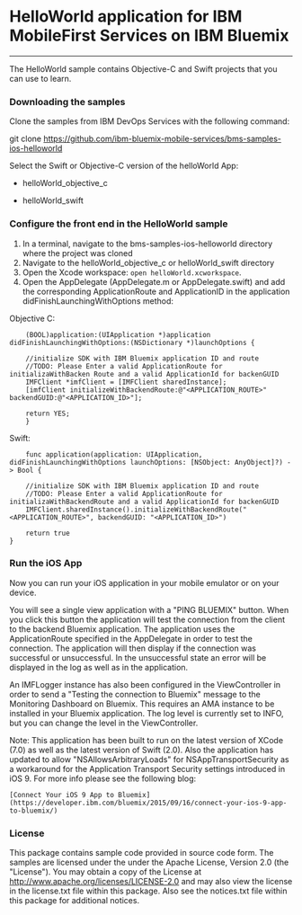 # HelloWorld application for IBM MobileFirst Services on IBM Bluemix
---
The HelloWorld sample contains Objective-C and Swift projects that you can use to learn.  
### Downloading the samples
Clone the samples from IBM DevOps Services with the following command:

git clone https://github.com/ibm-bluemix-mobile-services/bms-samples-ios-helloworld

Select the Swift or Objective-C version of the helloWorld App:

- helloWorld_objective_c

- helloWorld_swift

### Configure the front end in the HelloWorld sample
1. In a terminal, navigate to the bms-samples-ios-helloworld directory where the project was cloned
2. Navigate to the helloWorld_objective_c or helloWorld_swift directory
3. Open the Xcode workspace: `open helloWorld.xcworkspace`.
4. Open the AppDelegate (AppDelegate.m or AppDelegate.swift) and add the corresponding ApplicationRoute and
    ApplicationID in the application didFinishLaunchingWithOptions method:


Objective C:

		(BOOL)application:(UIApplication *)application didFinishLaunchingWithOptions:(NSDictionary *)launchOptions {

		//initialize SDK with IBM Bluemix application ID and route
		//TODO: Please Enter a valid ApplicationRoute for initializaWithBacken Route and a valid ApplicationId for backenGUID
		IMFClient *imfClient = [IMFClient sharedInstance];
		[imfClient initializeWithBackendRoute:@"<APPLICATION_ROUTE>" backendGUID:@"<APPLICATION_ID>"];			
		
		return YES;
		}

Swift:

		func application(application: UIApplication, didFinishLaunchingWithOptions launchOptions: [NSObject: AnyObject]?) -> Bool {
			
        //initialize SDK with IBM Bluemix application ID and route
        //TODO: Please Enter a valid ApplicationRoute for initializaWithBackendRoute and a valid ApplicationId for backenGUID
        IMFClient.sharedInstance().initializeWithBackendRoute("<APPLICATION_ROUTE>", backendGUID: "<APPLICATION_ID>")

        return true
    }

		


	
		
### Run the iOS App
Now you can run your iOS application in your mobile emulator or on your device.

You will see a single view application with a "PING BLUEMIX" button. When you click this button the application will test the connection from the client to the backend Bluemix application. The application uses the ApplicationRoute specified in the AppDelegate in order to test the connection. The application will then display if the connection was successful or unsuccessful. In the unsuccessful state an error will be displayed in the log as well as in the application. 

An IMFLogger instance has also been configured in the ViewController in order to send a "Testing the connection to Bluemix" message to the Monitoring Dashboard on Bluemix. This requires an AMA instance to be installed in your Bluemix application. The log level is currently set to INFO, but you can change the level in the ViewController. 

Note: This application has been built to run on the latest version of XCode (7.0) as well as the latest version of Swift (2.0). Also the application has updated to allow "NSAllowsArbitraryLoads" for NSAppTransportSecurity as a workaround for the Application Transport Security settings introduced in iOS 9. For more info please see the following blog:

    [Connect Your iOS 9 App to Bluemix](https://developer.ibm.com/bluemix/2015/09/16/connect-your-ios-9-app-to-bluemix/)

### License
This package contains sample code provided in source code form. The samples are licensed under the under the Apache License, Version 2.0 (the "License"). You may obtain a copy of the License at http://www.apache.org/licenses/LICENSE-2.0 and may also view the license in the license.txt file within this package. Also see the notices.txt file within this package for additional notices.
